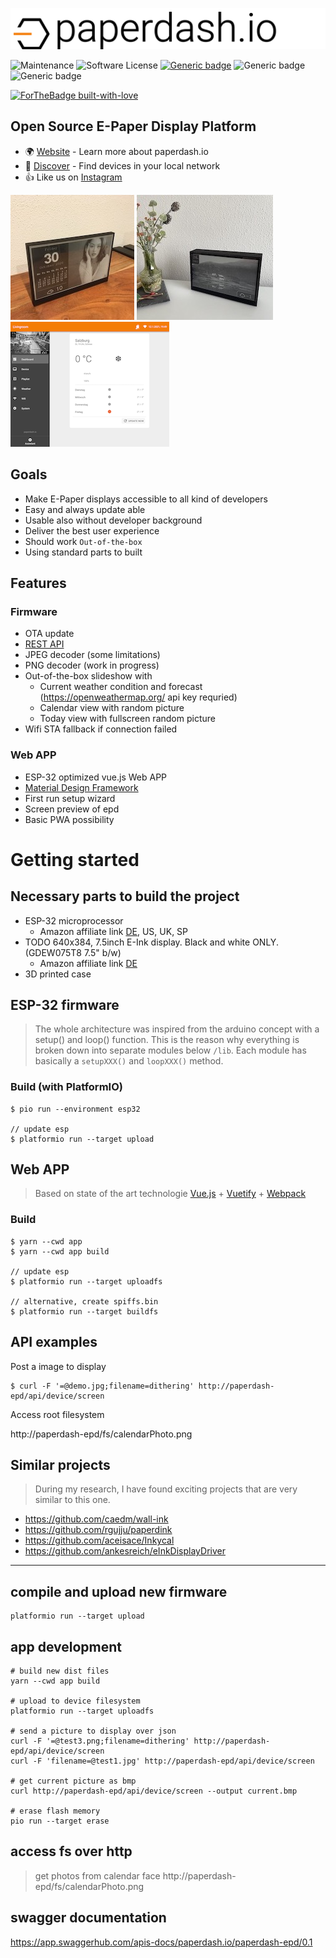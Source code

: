 ![paperdash.io](./doc/logo-readme.svg)

![Maintenance](https://img.shields.io/badge/Maintained%3F-yes-green.svg)
![Software License](https://img.shields.io/badge/license-MIT-brightgreen.svg)
[![Generic badge](https://img.shields.io/badge/REST_API-0.1-<COLOR>.svg?logo=swagger)](https://app.swaggerhub.com/apis-docs/paperdash.io/paperdash-epd/0.1)
![Generic badge](https://img.shields.io/badge/Firmware-0.1-orange.svg?logo=arduino)
![Generic badge](https://img.shields.io/badge/APP-0.1-orange.svg?logo=vuetify)

[![ForTheBadge built-with-love](http://ForTheBadge.com/images/badges/built-with-love.svg)](https://GitHub.com/Naereen/)


## Open Source E-Paper Display Platform

* 🌍 [Website](https://paperdash.io/) - Learn more about paperdash.io
* 📡 [Discover](http://local.paperdash.io/) - Find devices in your local network
* 👍 Like us on [Instagram](https://instagram.com/paperdash)

![Face Calendar](./doc/calendar.jpg)
![Face Picture](./doc/livingroom.jpeg)
![APP](./doc/app.png)


## Goals
* Make E-Paper displays accessible to all kind of developers
* Easy and always update able
* Usable also without developer background
* Deliver the best user experience
* Should work `Out-of-the-box`
* Using standard parts to built

## Features

### Firmware
* OTA update
* [REST API](https://app.swaggerhub.com/apis-docs/paperdash.io/paperdash-epd/0.1)
* JPEG decoder (some limitations)
* PNG decoder (work in progress)
* Out-of-the-box slideshow with
  * Current weather condition and forecast (https://openweathermap.org/ api key requried)
  * Calendar view with random picture
  * Today view with fullscreen random picture
* Wifi STA fallback if connection failed

### Web APP
* ESP-32 optimized vue.js Web APP
* [Material Design Framework](https://vuetifyjs.com/)
* First run setup wizard
* Screen preview of epd
* Basic PWA possibility


# Getting started

## Necessary parts to build the project

* ESP-32 microprocessor
  * Amazon affiliate link [DE](https://amzn.to/34OYBol), US, UK, SP
* TODO 640x384, 7.5inch E-Ink display. Black and white ONLY. (GDEW075T8 7.5" b/w)
  * Amazon affiliate link [DE](https://amzn.to/34OYNnz)
* 3D printed case

## ESP-32 firmware

> The whole architecture was inspired from the arduino concept with a setup() and loop() function.
> This is the reason why everything is broken down into separate modules below `/lib`. Each module has basically a `setupXXX()` and `loopXXX()` method.

### Build (with PlatformIO)
```
$ pio run --environment esp32

// update esp
$ platformio run --target upload
```

## Web APP

> Based on state of the art technologie [Vue.js](https://vuejs.org/) + [Vuetify](https://vuetifyjs.com/) + [Webpack](https://webpack.js.org/)

### Build
```
$ yarn --cwd app
$ yarn --cwd app build

// update esp
$ platformio run --target uploadfs

// alternative, create spiffs.bin
$ platformio run --target buildfs

```


## API examples

Post a image to display
```
$ curl -F '=@demo.jpg;filename=dithering' http://paperdash-epd/api/device/screen
```

Access root filesystem

http://paperdash-epd/fs/calendarPhoto.png



## Similar projects

> During my research, I have found exciting projects that are very similar to this one.
- https://github.com/caedm/wall-ink
- https://github.com/rgujju/paperdink
- https://github.com/aceisace/Inkycal
- https://github.com/ankesreich/eInkDisplayDriver

------------------------------------------------


## compile and upload new firmware
```properties
platformio run --target upload
```

## app development
```properties
# build new dist files
yarn --cwd app build

# upload to device filesystem
platformio run --target uploadfs

# send a picture to display over json
curl -F '=@test3.png;filename=dithering' http://paperdash-epd/api/device/screen
curl -F 'filename=@test1.jpg' http://paperdash-epd/api/device/screen

# get current picture as bmp
curl http://paperdash-epd/api/device/screen --output current.bmp

# erase flash memory
pio run --target erase
```

## access fs over http

> get photos from calendar face
http://paperdash-epd/fs/calendarPhoto.png



## swagger documentation
https://app.swaggerhub.com/apis-docs/paperdash.io/paperdash-epd/0.1